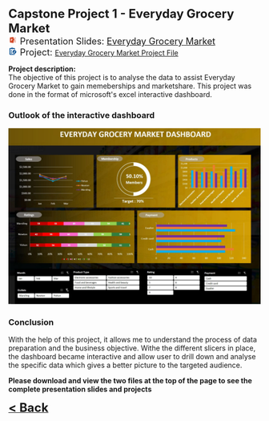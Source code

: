 
<b><font size="+2">Capstone Project 1 - Everyday Grocery Market</font></b><br>
<font size="+1"><img src="images/ppt.png" height="18" width="18"/> Presentation Slides: <a><a href="/Projects/Nicholas Yang Jun Hao Capstone Project 1.pdf" target="_blank">Everyday Grocery Market</a></font><br>
<img src="images/project.png" height="18" width="18"/><font size="+1"> Project: </font><a><a href="/Projects/Nicholas Yang Jun Hao Capstone Project 1.xlsx" target="_blank">Everyday Grocery Market Project File</a>
  

**Project description:** <br>
The objective of this project is to analyse the data to assist Everyday Grocery Market to gain memeberships and marketshare. This project was done in the format of microsoft's excel interactive dashboard.



### Outlook of the interactive dashboard

<img src="images/Capstone 1 dashboard.JPG"/>

### Conclusion

With the help of this project, it allows me to understand the process of data preparation and the business objective. Withe the different slicers in place, the dashboard became interactive and allow user to drill down and analyse the specific data which gives a better picture to the targeted audience.

<b>Please download and view the two files at the top of the page to see the complete presentation slides and projects</b>


<a href="javascript:history.back()"><b><font size="+2">< Back</font></b></a>
